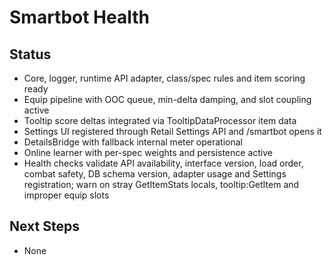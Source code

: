 # Smartbot Health

## Status
- Core, logger, runtime API adapter, class/spec rules and item scoring ready
- Equip pipeline with OOC queue, min-delta damping, and slot coupling active
- Tooltip score deltas integrated via TooltipDataProcessor item data
- Settings UI registered through Retail Settings API and /smartbot opens it
- DetailsBridge with fallback internal meter operational
- Online learner with per-spec weights and persistence active
- Health checks validate API availability, interface version, load order, combat safety, DB schema version, adapter usage and Settings registration; warn on stray GetItemStats locals, tooltip:GetItem and improper equip slots

## Next Steps
- None

